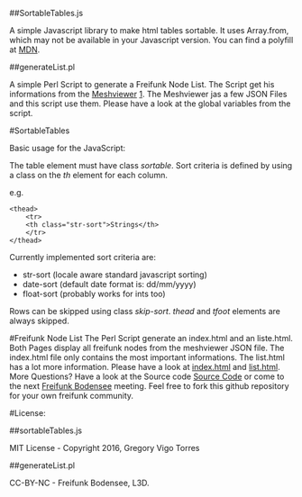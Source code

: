 ##SortableTables.js 

A simple Javascript library to make html tables sortable.
It uses Array.from, which may not be available in your Javascript version. 
You can find a polyfill at [MDN](https://developer.mozilla.org/en-US/docs/Web/JavaScript/Reference/Global_Objects/Array/from#Browser_compatibility).


##generateList.pl

A simple Perl Script to generate a Freifunk Node List.
The Script get his informations from the [Meshviewer](https://github.com/ffnord/meshviewer) [1](https://github.com/ffbsee/meshviewer). 
The Meshviewer jas a few JSON Files and this script use them. Please have a look at the global variables from the script.

#SortableTables

Basic usage for the JavaScript:

The table element must have class *sortable*.
Sort criteria is defined by using a class on the *th* element for each column.

e.g. 
```no-highlight
<thead>
    <tr>
    <th class="str-sort">Strings</th>
    </tr>
</thead>
```

Currently implemented sort criteria are:
* str-sort (locale aware standard javascript sorting)
* date-sort (default date format is: dd/mm/yyyy)
* float-sort (probably works for ints too)

Rows can be skipped using class *skip-sort*.
*thead* and *tfoot* elements are always skipped.

#Freifunk Node List
The Perl Script generate an index.html and an liste.html. Both Pages display all freifunk nodes from the meshviewer JSON file.
The index.html file only contains the most important informations. The list.html has a lot more information.
Please have a look at [index.html](https://vpn3.ffbsee.de/FFNodeList/liste.html) and [list.html](https://vpn3.ffbsee.de/FFNodeList/index.html).
More Questions?
Have a look at the Source code [Source Code](https://raw.githubusercontent.com/ffbsee/FFNodeList/master/generateList.pl) or come to the next [Freifunk Bodensee](https://ffbsee.de) meeting.
Feel free to fork this github repository for your own freifunk community.


#License:

##sortableTables.js

MIT License - Copyright 2016, Gregory Vigo Torres

##generateList.pl

CC-BY-NC - Freifunk Bodensee, L3D.
